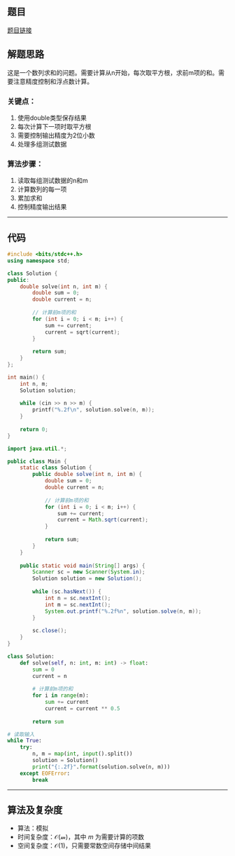 ## 题目
[题目链接](https://www.nowcoder.com/practice/02f23a209c0c4d2484e29b560c174de1?tpId=182&tqId=105635&sourceUrl=/exam/oj&channenl=wgithub&fromPut=wgithub)

## 解题思路

这是一个数列求和的问题。需要计算从n开始，每次取平方根，求前m项的和。需要注意精度控制和浮点数计算。

### 关键点：
1. 使用double类型保存结果
2. 每次计算下一项时取平方根
3. 需要控制输出精度为2位小数
4. 处理多组测试数据

### 算法步骤：
1. 读取每组测试数据的n和m
2. 计算数列的每一项
3. 累加求和
4. 控制精度输出结果

---

## 代码

```cpp []
#include <bits/stdc++.h>
using namespace std;

class Solution {
public:
    double solve(int n, int m) {
        double sum = 0;
        double current = n;
        
        // 计算前m项的和
        for (int i = 0; i < m; i++) {
            sum += current;
            current = sqrt(current);
        }
        
        return sum;
    }
};

int main() {
    int n, m;
    Solution solution;
    
    while (cin >> n >> m) {
        printf("%.2f\n", solution.solve(n, m));
    }
    
    return 0;
}
```

```java []
import java.util.*;

public class Main {
    static class Solution {
        public double solve(int n, int m) {
            double sum = 0;
            double current = n;
            
            // 计算前m项的和
            for (int i = 0; i < m; i++) {
                sum += current;
                current = Math.sqrt(current);
            }
            
            return sum;
        }
    }
    
    public static void main(String[] args) {
        Scanner sc = new Scanner(System.in);
        Solution solution = new Solution();
        
        while (sc.hasNext()) {
            int n = sc.nextInt();
            int m = sc.nextInt();
            System.out.printf("%.2f%n", solution.solve(n, m));
        }
        
        sc.close();
    }
}
```

```python []
class Solution:
    def solve(self, n: int, m: int) -> float:
        sum = 0
        current = n
        
        # 计算前m项的和
        for i in range(m):
            sum += current
            current = current ** 0.5
        
        return sum

# 读取输入
while True:
    try:
        n, m = map(int, input().split())
        solution = Solution()
        print("{:.2f}".format(solution.solve(n, m)))
    except EOFError:
        break
```

---

## 算法及复杂度
- 算法：模拟
- 时间复杂度：$\mathcal{O(m)}$，其中 $m$ 为需要计算的项数
- 空间复杂度：$\mathcal{O(1)}$，只需要常数空间存储中间结果